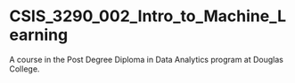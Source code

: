 # CSIS_3290_002_Intro_to_Machine_Learning
 A course in the Post Degree Diploma in Data Analytics program at Douglas College.
